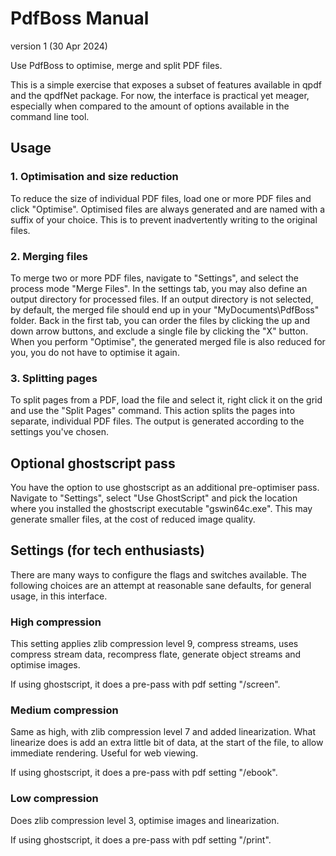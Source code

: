 # PdfBoss Manual
version 1 (30 Apr 2024)

Use PdfBoss to optimise, merge and split PDF files.

This is a simple exercise that exposes a subset of features available in qpdf and the qpdfNet package. For now, the interface is practical yet meager, especially when compared to the amount of options available in the command line tool.

## Usage

### 1. Optimisation and size reduction

To reduce the size of individual PDF files, load one or more PDF files and click "Optimise". Optimised files are always generated and are named with a suffix of your choice. This is to prevent inadvertently writing to the original files.

### 2. Merging files

To merge two or more PDF files, navigate to "Settings", and select the process mode "Merge Files". In the settings tab, you may also define an output directory for processed files. If an output directory is not selected, by default, the merged file should end up in your "MyDocuments\PdfBoss" folder. Back in the first tab, you can order the files by clicking the up and down arrow buttons, and exclude a single file by clicking the "X" button. When you perform "Optimise", the generated merged file is also reduced for you, you do not have to optimise it again.

### 3. Splitting pages

To split pages from a PDF, load the file and select it, right click it on the grid and use the "Split Pages" command. This action splits the pages into separate, individual PDF files. The output is generated according to the settings you've chosen.

## Optional ghostscript pass

You have the option to use ghostscript as an additional pre-optimiser pass. Navigate to "Settings", select "Use GhostScript" and pick the location where you installed the ghostscript executable "gswin64c.exe". This may generate smaller files, at the cost of reduced image quality.

## Settings (for tech enthusiasts)

There are many ways to configure the flags and switches available. The following choices are an attempt at reasonable sane defaults, for general usage, in this interface.

### High compression

This setting applies zlib compression level 9, compress streams, uses compress stream data, recompress flate, generate object streams and optimise images.

If using ghostscript, it does a pre-pass with pdf setting "/screen".

### Medium compression

Same as high, with zlib compression level 7 and added linearization. What linearize does is add an extra little bit of data, at the start of the file, to allow immediate rendering. Useful for web viewing.

If using ghostscript, it does a pre-pass with pdf setting "/ebook".

### Low compression

Does zlib compression level 3, optimise images and linearization.

If using ghostscript, it does a pre-pass with pdf setting "/print".

